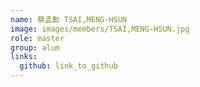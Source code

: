 ```yaml
---
name: 蔡孟勳 TSAI,MENG-HSUN 
image: images/members/TSAI,MENG-HSUN.jpg 
role: master
group: alum
links:
  github: link_to_github 
---
```

